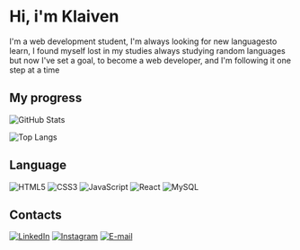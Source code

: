# Hi, i'm Klaiven
I'm a web development student, I'm always looking for new languages ​​to learn, I found myself lost in my studies always studying random languages ​​but now I've set a goal, to become a web developer, and I'm following it one step at a time

## My progress

![GitHub Stats](https://github-readme-stats.vercel.app/api?username=klaiven&theme=transparent&bg_color=000&border_color=30A3DC&show_icons=true&icon_color=30A3DC&title_color=E94D5F&text_color=FFF)

![Top Langs](https://github-readme-stats-git-masterrstaa-rickstaa.vercel.app/api/top-langs/?username=klaiven&layout=compact&bg_color=000&border_color=30A3DC&title_color=E94D5F&text_color=FFF)


## Language
![HTML5](https://img.shields.io/badge/HTML5-E34F26?style=for-the-badge&logo=html5&logoColor=white)
![CSS3](https://img.shields.io/badge/CSS3-1572B6?style=for-the-badge&logo=css3&logoColor=white)
![JavaScript](https://img.shields.io/badge/JavaScript-F7DF1E?style=for-the-badge&logo=javascript&logoColor=black)
![React](https://img.shields.io/badge/React-20232A?style=for-the-badge&logo=react&logoColor=61DAFB)
![MySQL](https://img.shields.io/badge/MySQL-00000F?style=for-the-badge&logo=mysql&logoColor=white)


## Contacts

[![LinkedIn](https://img.shields.io/badge/LinkedIn-0077B5?style=for-the-badge&logo=linkedin&logoColor=white)](https://www.linkedin.com/in/klaivencastro/) 
[![Instagram](https://img.shields.io/badge/-Instagram-%23E4405F?style=for-the-badge&logo=instagram&logoColor=white)](https://www.instagram.com/klaivendev/)
[![E-mail](https://img.shields.io/badge/-Email-000?style=for-the-badge&logo=microsoft-outlook&logoColor=007BFF)](mailto:klaivencastro@gmail.com)
